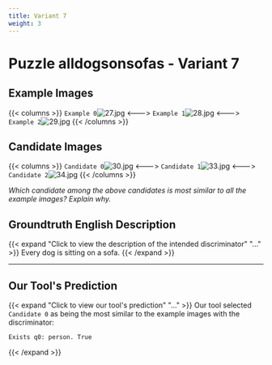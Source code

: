 ```yaml
---
title: Variant 7
weight: 3
---
```


# Puzzle alldogsonsofas - Variant 7

## Example Images
{{< columns >}}
`Example 0`![27.jpg](/natscene-data/images/27.jpg)
<--->
`Example 1`![28.jpg](/natscene-data/images/28.jpg)
<--->
`Example 2`![29.jpg](/natscene-data/images/29.jpg)
{{< /columns >}}

## Candidate Images
{{< columns >}}
`Candidate 0`![30.jpg](/natscene-data/images/30.jpg)
<--->
`Candidate 1`![33.jpg](/natscene-data/images/33.jpg)
<--->
`Candidate 2`![34.jpg](/natscene-data/images/34.jpg)
{{< /columns >}}

*Which candidate among the above candidates is most similar to all the example images? Explain why.*

## Groundtruth English Description

{{< expand "Click to view the description of the intended discriminator" "..." >}}
Every dog is sitting on a sofa.
{{< /expand >}}

---



## Our Tool's Prediction

{{< expand "Click to view our tool's prediction" "..." >}}
Our tool selected `Candidate 0` as being the most similar to the example images with the discriminator:
```plaintext
Exists q0: person. True
```
{{< /expand >}}
